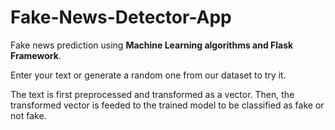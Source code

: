 # Fake-News-Detector-App

Fake news prediction using **Machine Learning algorithms and Flask Framework**.

Enter your text or generate a random one from our dataset to try it.

The text is first preprocessed and transformed as a vector. Then, the transformed vector is feeded to the trained model to be classified as fake or not fake.

